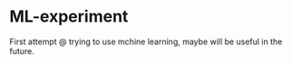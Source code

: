 # ML-experiment

First attempt @ trying to use mchine learning, maybe will be useful in the future.
